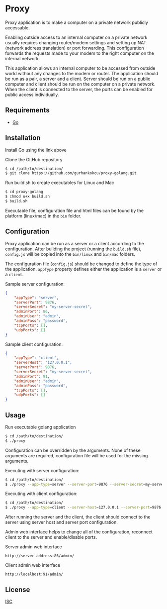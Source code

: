 # Proxy

Proxy application is to make a computer on a private network publicly accessable.

Enabling outside access to an internal computer on a private network usually requires changing router/modem settings and setting up NAT (network address translation) or port forwarding. This configuration forwards the requests made to your modem to the right computer on the internal network.

This application allows an internal computer to be accessed from outside world without any changes to the modem or router. The application should be run as a pair, a server and a client. Server should be run on a public computer and client should be run on the computer on a private network. When the client is connected to the server, the ports can be enabled for public access individually.

## Requirements

* [Go](https://go.dev/)

## Installation

Install Go using the link above

Clone the GitHub repository

```bash
$ cd /path/to/destination/
$ git clone https://github.com/gurhankokcu/proxy-golang.git
```

Run build.sh to create executables for Linux and Mac

```bash
$ cd proxy-golang
$ chmod u+x build.sh
$ build.sh
```

Executable file, configuration file and html files can be found by the platform (linux/mac) in the `bin` folder.

## Configuration

Proxy application can be run as a server or a client according to the configuration. After building the project (running the `build.sh` file), `config.js` will be copied into the `bin/linux` and `bin/mac` folders.

The configuration file (`config.js`) should be changed to define the type of the application. `appType` property defines either the application is a `server` or a `client`.

Sample server configuration:
```json
{
    "appType": "server",
    "serverPort": 9876,
    "serverSecret": "my-server-secret",
    "adminPort": 86,
    "adminUser": "admin",
    "adminPass": "password",
    "tcpPorts": [],
    "udpPorts": []
}
```

Sample client configuration:
```json
{
    "appType": "client",
    "serverHost": "127.0.0.1",
    "serverPort": 9876,
    "serverSecret": "my-server-secret",
    "adminPort": 91,
    "adminUser": "admin",
    "adminPass": "password",
    "tcpPorts": [],
    "udpPorts": []
}
```

## Usage

Run executable golang application

```bash
$ cd /path/to/destination/
$ ./proxy
```

Configuration can be overridden by the arguments. None of these arguments are required, configuration file will be used for the missing arguments.

Executing with server configuration:
```bash
$ cd /path/to/destination/
$ ./proxy --app-type=server --server-port=9876 --server-secret=my-server-secret --admin-port=86 --admin-user=admin --admin-pass=password
```

Executing with client configuration:
```bash
$ cd /path/to/destination/
$ ./proxy --app-type=client --server-host=127.0.0.1 --server-port=9876 --server-secret=my-server-secret --admin-port=91 --admin-user=admin --admin-pass=password
```

After running the server and the client, the client should connect to the server using server host and server port configuration.

Admin web interface helps to change all of the configuration, reconnect client to the server and enable/disable ports.

Server admin web interface
```http
http://server-address:86/admin/
```

Client admin web interface
```http
http://localhost:91/admin/
```

## License

[ISC](https://choosealicense.com/licenses/isc/)
